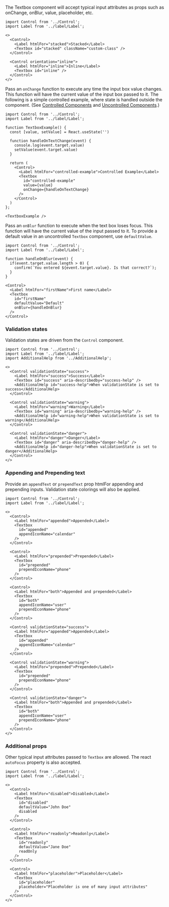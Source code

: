 The Textbox component will accept typical input attributes as props such as onChange, onBlur, value, placeholder, etc.

```
import Control from '../Control';
import Label from '../label/Label';

<>
  <Control>
    <Label htmlFor="stacked">Stacked</Label>
    <Textbox id="stacked" className="custom-class" />
  </Control>

  <Control orientation="inline">
    <Label htmlFor="inline">Inline</Label>
    <Textbox id="inline" />
  </Control>
</>
```

Pass an `onChange` function to execute any time the input box value changes. This function will have the current value of the input box passed to it. The following is a simple controlled example, where state is handled outside the component. (See [Controlled Components](https://facebook.github.io/react/docs/htmlForms.html#controlled-components) and [Uncontrolled Components](https://facebook.github.io/react/docs/uncontrolled-components.html).)

```
import Control from '../Control';
import Label from '../label/Label';

function TextboxExample() {
  const [value, setValue] = React.useState('')

  function handleOnTextChange(event) {
    console.log(event.target.value)
    setValue(event.target.value)
  }

  return (
    <Control>
      <Label htmlFor="controlled-example">Controlled Example</Label>
      <Textbox
        id="controlled-example"
        value={value}
        onChange={handleOnTextChange}
      />
    </Control>
  )
};

<TextboxExample />
```

Pass an `onBlur` function to execute when the text box loses focus. This function will have the current value of the input passed to it. To provide a default value in an uncontrolled `Textbox` component, use `defaultValue`.

```
import Control from '../Control';
import Label from '../label/Label';

function handleOnBlur(event) {
  if(event.target.value.length > 0) {
    confirm(`You entered ${event.target.value}. Is that correct?`);
  }
}

<Control>
  <Label htmlFor="firstName">First name</Label>
  <Textbox
    id="firstName"
    defaultValue="Default"
    onBlur={handleOnBlur}
  />
</Control>
```

### Validation states

Validation states are driven from the `Control` component.

```
import Control from '../Control';
import Label from '../label/Label';
import AdditionalHelp from '../AdditionalHelp';

<>
  <Control validationState="success">
    <Label htmlFor="success">Success</Label>
    <Textbox id="success" aria-describedby="success-help" />
    <AdditionalHelp id="success-help">When validationState is set to success</AdditionalHelp>
  </Control>

  <Control validationState="warning">
    <Label htmlFor="warning">Warning</Label>
    <Textbox id="warning" aria-describedby="warning-help" />
    <AdditionalHelp id="warning-help">When validationState is set to warning</AdditionalHelp>
  </Control>

  <Control validationState="danger">
    <Label htmlFor="danger">Danger</Label>
    <Textbox id="danger" aria-describedby="danger-help" />
    <AdditionalHelp id="danger-help">When validationState is set to danger</AdditionalHelp>
  </Control>
</>
```

### Appending and Prepending text

Provide an `appendText` or `prependText` prop htmlFor appending and prepending inputs. Validation state colorings will also be applied.

```
import Control from '../Control';
import Label from '../label/Label';

<>
  <Control>
    <Label htmlFor="appended">Appended</Label>
    <Textbox
      id="appended"
      appendIconName="calendar"
    />
  </Control>

  <Control>
    <Label htmlFor="prepended">Prepended</Label>
    <Textbox
      id="prepended"
      prependIconName="phone"
    />
  </Control>

  <Control>
    <Label htmlFor="both">Appended and prepended</Label>
    <Textbox
      id="both"
      appendIconName="user"
      prependIconName="phone"
    />
  </Control>

  <Control validationState="success">
    <Label htmlFor="appended">Appended</Label>
    <Textbox
      id="appended"
      appendIconName="calendar"
    />
  </Control>

  <Control validationState="warning">
    <Label htmlFor="prepended">Prepended</Label>
    <Textbox
      id="prepended"
      prependIconName="phone"
    />
  </Control>

  <Control validationState="danger">
    <Label htmlFor="both">Appended and prepended</Label>
    <Textbox
      id="both"
      appendIconName="user"
      prependIconName="phone"
    />
  </Control>
</>
```

### Additional props

Other typical input attributes passed to `Textbox` are allowed. The react `autoFocus` property is also accepted.

```
import Control from '../Control';
import Label from '../label/Label';

<>
  <Control>
    <Label htmlFor="disabled">Disabled</Label>
    <Textbox
      id="disabled"
      defaultValue="John Doe"
      disabled
    />
  </Control>

  <Control>
    <Label htmlFor="readonly">Readonly</Label>
    <Textbox
      id="readonly"
      defaultValue="Jane Doe"
      readOnly
    />
  </Control>

  <Control>
    <Label htmlFor="placeholder">Placeholder</Label>
    <Textbox
      id="placeholder"
      placeholder="Placeholder is one of many input attributes"
    />
  </Control>
</>
```
